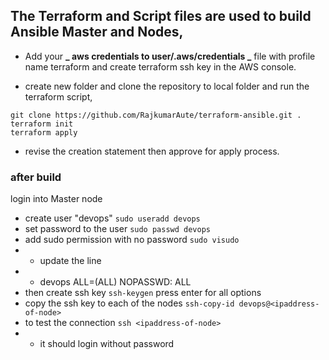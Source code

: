 ## The Terraform and Script files are used to build Ansible Master and Nodes,
* Add your **_ aws credentials to user/.aws/credentials _** file with profile name terraform
and create terraform ssh key in the AWS console.

* create new folder and clone the repository to local folder and run the terraform script,
```
git clone https://github.com/RajkumarAute/terraform-ansible.git .
terraform init
terraform apply
```
* revise the creation statement then approve for apply process.

### after build
login into Master node
* create user "devops"
``` sudo useradd devops ```
* set password to the user
``` sudo passwd devops ```
* add sudo permission with no password
``` sudo visudo ```
* * update the line 
* * devops ALL=(ALL) NOPASSWD: ALL
* then create ssh key
  ``` ssh-keygen ```
  press enter for all options
* copy the ssh key to each of the nodes
``` ssh-copy-id devops@<ipaddress-of-node> ```
* to test the connection
``` ssh <ipaddress-of-node> ```
* * it should login without password

